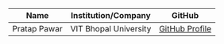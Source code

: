 | Name             | Institution/Company                    | GitHub                                  |
| ---------------- | -------------------------------------  | --------------------------------------  |
| Pratap Pawar     | VIT Bhopal University                 |[GitHub Profile](https://github.com/pawarspeaks)|￼Enter
